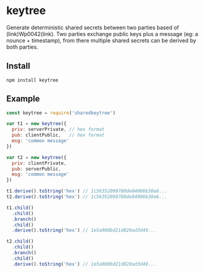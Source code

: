 # keytree

Generate deterministic shared secrets between two parties based of (link)Wp0042(link).
Two parties exchange public keys plus a message (eg: a nounce + timestamp), from there multiple shared secrets can be derived by both parties.

## Install

```
npm install keytree
```

## Example

```javascript
const keytree = require('sharedkeytree')

var t1 = new keytree({
  priv: serverPrivate, // hex format
  pub: clientPublic,   // hex format
  msg: 'common message'
})

var t2 = new keytree({
  priv: clientPrivate,
  pub: serverPublic,
  msg: 'common message'
})

t1.derive().toString('hex') // 1c56352098780de84006b38e6...
t2.derive().toString('hex') // 1c56352098780de84006b38e6...

t1.child()
  .child()
  .branch()
  .child()
  .derive().toString('hex') // 1e5a900bd21d820ad3d49...

t2.child()
  .child()
  .branch()
  .child()
  .derive().toString('hex') // 1e5a900bd21d820ad3d49...
```
